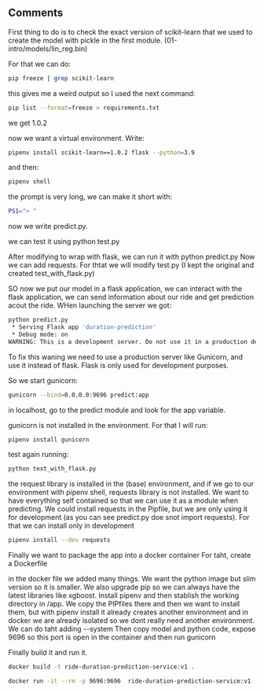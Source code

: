 ## Comments

First thing to do is to check the exact version of scikit-learn that we used to create the model with pickle in the first module. (01-intro/models/lin_reg.bin)

For that we can do: 

```bash
pip freeze | grep scikit-learn
```

this gives me a weird output so I used the next command:

```bash
pip list --format=freeze > requirements.txt
```

we get 1.0.2

now we want a virtual environment. Write:
```bash
pipenv install scikit-learn==1.0.2 flask --python=3.9
```
and then:

```bash
pipenv shell
```
the prompt is very long, we can make it short with:
```bash
PS1="> "
```

now we write predict.py.

we can test it using python test.py

After modifying to wrap with flask, we can run it with python predict.py
Now we can add requests. For thtat we will modify test.py (I kept the original and created test_with_flask.py)

SO now we put our model in a flask application, we can interact with the flask application, we can send information about our ride and get prediction acout the ride. WHen launching the server we got:

```bash
python predict.py
 * Serving Flask app 'duration-prediction'
 * Debug mode: on
WARNING: This is a development server. Do not use it in a production deployment. Use a production WSGI server instead.
```
To fix this waning we need to use a production server like Gunicorn, and use it instead of flask. Flask is only used for development purposes. 

So we start gunicorn:

```bash
gunicorn --bind=0.0.0.0:9696 predict:app
```
in localhost, go to the predict module and look for the app variable.

gunicorn is not installed in the environment. For that I will run:

```bash
pipenv install gunicorn
```

test again running:
```bash
python test_with_flask.py
```

the request library is installed in the (base) environment, and if we go to our environment with pipenv shell, requests library is not installed.
We want to have everything self contained so that we can use it as a module when predicting. We could install requests in the Pipfile, but we are only using it for development (as you can see predict.py doe snot import requests). For that we can install only in development

```bash
pipenv install --dev requests
```

Finally we want to package the app into a docker container
For taht, create a Dockerfile

in the docker file we added many things. We want the python image but slim version so it is smaller. We also upgrade pip so we can always have the latest libraries like xgboost. Install pipenv and then stablish the working directory in /app. We copy the PIPfiles there and then we want to install them, but with pipenv install it already creates another environment and in docker we are already isolated so we dont really need another environment. We can do taht adding --system
Then copy model and python code, expose 9696 so this port is open in the container and then run gunicorn

Finally build it and run it.

```bash
docker build -t ride-duration-prediction-service:v1 .
```

```bash
docker run -it --rm -p 9696:9696  ride-duration-prediction-service:v1
```
